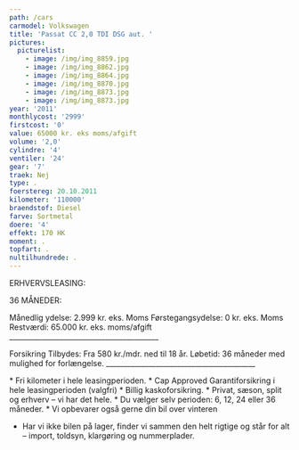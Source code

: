 ```yaml
---
path: /cars
carmodel: Volkswagen
title: 'Passat CC 2,0 TDI DSG aut. '
pictures:
  picturelist:
    - image: /img/img_8859.jpg
    - image: /img/img_8862.jpg
    - image: /img/img_8864.jpg
    - image: /img/img_8870.jpg
    - image: /img/img_8873.jpg
    - image: /img/img_8873.jpg
year: '2011'
monthlycost: '2999'
firstcost: '0'
value: 65000 kr. eks moms/afgift
volume: '2,0'
cylindre: '4'
ventiler: '24'
gear: '7'
traek: Nej
type: .
foerstereg: 20.10.2011
kilometer: '110000'
braendstof: Diesel
farve: Sortmetal
doere: '4'
effekt: 170 HK
moment: .
topfart: .
nultilhundrede: .
---
```

ERHVERVSLEASING:

36 MÅNEDER:


Månedlig ydelse: 2.999 kr. eks. Moms 
Førstegangsydelse: 0 kr. eks. Moms
Restværdi: 65.000 kr. eks. moms/afgift
\_\_\_\_\_\_\_\_\_\_\_\_\_\_\_\_\_\_\_\_\_\_\_\_\_\_\_\_\_\_\_\_\_\_\_\_\_\_\_\_\_\_

Forsikring Tilbydes:
Fra 580 kr./mdr. ned til 18 år. 
Løbetid: 36 måneder med mulighed for forlængelse.
\_\_\_\_\_\_\_\_\_\_\_\_\_\_\_\_\_\_\_\_\_\_\_\_\_\_\_\_\_\_\_\_\_\_\_\_\_\_\_\_\_\_

\* Fri kilometer i hele leasingperioden.
\* Cap Approved Garantiforsikring i hele leasingperioden (valgfri)
\* Billig kaskoforsikring.
\* Privat, sæson, split og erhverv – vi har det hele.
\* Du vælger selv perioden: 6, 12, 24 eller 36 måneder.
\* Vi opbevarer også gerne din bil over vinteren

* Har vi ikke bilen på lager, finder vi sammen den helt rigtige og står for alt – import, toldsyn, klargøring og nummerplader.
